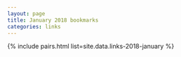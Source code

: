 ```yaml
---
layout: page
title: January 2018 bookmarks
categories: links
---
```


{% include pairs.html list=site.data.links-2018-january %}
